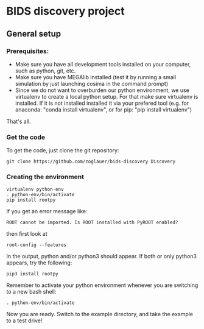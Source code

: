 # BIDS discovery project 

## General setup


### Prerequisites:

* Make sure you have all development tools installed on your computer, such as python, git, etc.
* Make sure you have MEGAlib installed (test it by running a small simulation by just launching cosima in the command prompt)
* Since we do not want to overburden our python environment, we use virtualenv to create a local python setup. For that make sure virtualenv is installed. If it is not installed installed it via your prefered tool (e.g. for anaconda: "conda install virtualenv", or for pip: "pip install virtualenv")

That's all.


### Get the code


To get the code, just clone the git repository:
```
git clone https://github.com/zoglauer/bids-discovery Discovery
```

### Creating the environment

```
virtualenv python-env
. python-env/bin/activate
pip install rootpy
```
If you get an error message like:
```
ROOT cannot be imported. Is ROOT installed with PyROOT enabled?
```
then first look at 
```
root-config --features
```
In the output, python and/or python3 should appear. If both or only python3 appears, try the following: 
```
pip3 install rootpy
```



Remember to activate your python environment whenever you are switching to a new bash shell:
```
. python-env/bin/activate
```

Now you are ready. Switch to the example directory, and take the example to a test drive!
